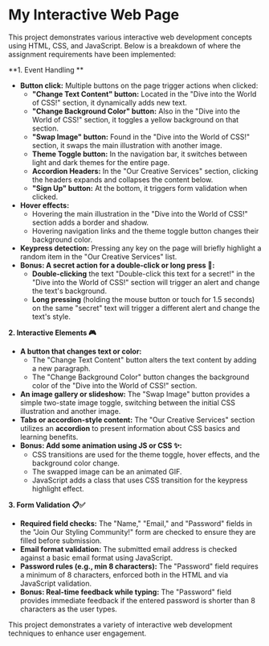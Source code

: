 # My Interactive Web Page

This project demonstrates various interactive web development concepts using HTML, CSS, and JavaScript. Below is a breakdown of where the assignment requirements have been implemented:

**1. Event Handling **

* **Button click:** Multiple buttons on the page trigger actions when clicked:
    * **"Change Text Content" button:** Located in the "Dive into the World of CSS!" section, it dynamically adds new text.
    * **"Change Background Color" button:** Also in the "Dive into the World of CSS!" section, it toggles a yellow background on that section.
    * **"Swap Image" button:** Found in the "Dive into the World of CSS!" section, it swaps the main illustration with another image.
    * **Theme Toggle button:** In the navigation bar, it switches between light and dark themes for the entire page.
    * **Accordion Headers:** In the "Our Creative Services" section, clicking the headers expands and collapses the content below.
    * **"Sign Up" button:** At the bottom, it triggers form validation when clicked.
* **Hover effects:**
    * Hovering the main illustration in the "Dive into the World of CSS!" section adds a border and shadow.
    * Hovering navigation links and the theme toggle button changes their background color.
* **Keypress detection:** Pressing any key on the page will briefly highlight a random item in the "Our Creative Services" list.
* **Bonus: A secret action for a double-click or long press 🤫:**
    * **Double-clicking** the text "Double-click this text for a secret!" in the "Dive into the World of CSS!" section will trigger an alert and change the text's background.
    * **Long pressing** (holding the mouse button or touch for 1.5 seconds) on the same "secret" text will trigger a different alert and change the text's style.

**2. Interactive Elements 🎮**

* **A button that changes text or color:**
    * The "Change Text Content" button alters the text content by adding a new paragraph.
    * The "Change Background Color" button changes the background color of the "Dive into the World of CSS!" section.
* **An image gallery or slideshow:** The "Swap Image" button provides a simple two-state image toggle, switching between the initial CSS illustration and another image.
* **Tabs or accordion-style content:** The "Our Creative Services" section utilizes an **accordion** to present information about CSS basics and learning benefits.
* **Bonus: Add some animation using JS or CSS ✨:**
    * CSS transitions are used for the theme toggle, hover effects, and the background color change.
    * The swapped image can be an animated GIF.
    * JavaScript adds a class that uses CSS transition for the keypress highlight effect.

**3. Form Validation 📋✅**

* **Required field checks:** The "Name," "Email," and "Password" fields in the "Join Our Styling Community!" form are checked to ensure they are filled before submission.
* **Email format validation:** The submitted email address is checked against a basic email format using JavaScript.
* **Password rules (e.g., min 8 characters):** The "Password" field requires a minimum of 8 characters, enforced both in the HTML and via JavaScript validation.
* **Bonus: Real-time feedback while typing:** The "Password" field provides immediate feedback if the entered password is shorter than 8 characters as the user types.

This project demonstrates a variety of interactive web development techniques to enhance user engagement.